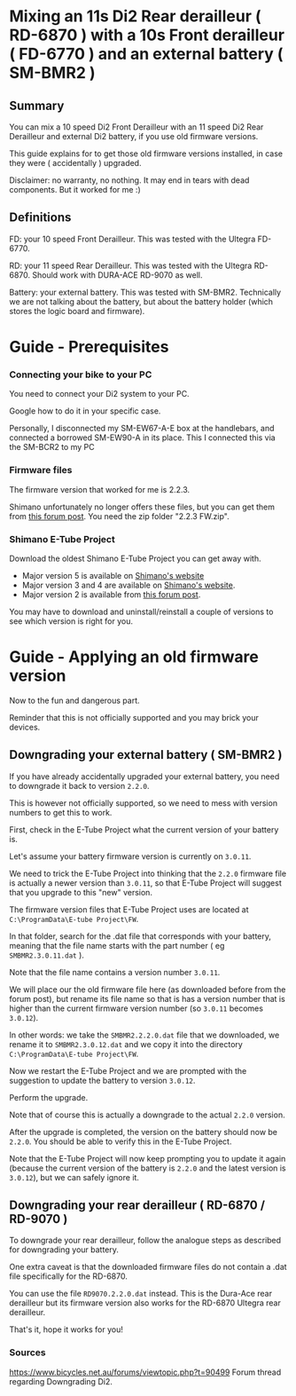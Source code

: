 # Mixing an 11s Di2 Rear derailleur ( RD-6870 ) with a 10s Front derailleur ( FD-6770 ) and an external battery ( SM-BMR2 )

## Summary
You can mix a 10 speed Di2 Front Derailleur with an 11 speed Di2 Rear Derailleur and external Di2 battery, if you use old firmware versions. 

This guide explains for to get those old firmware versions installed, in case they were ( accidentally ) upgraded.

Disclaimer: no warranty, no nothing. It may end in tears with dead components. But it worked for me :)


## Definitions
FD: your 10 speed Front Derailleur. This was tested with the Ultegra FD-6770.

RD: your 11 speed Rear Derailleur. This was tested with the Ultegra RD-6870. Should work with DURA-ACE RD-9070 as well.

Battery: your external battery. This was tested with SM-BMR2. Technically we are not talking about the battery, but about the battery holder (which stores the logic board and firmware).

# Guide - Prerequisites

### Connecting your bike to your PC
You need to connect your Di2 system to your PC. 

Google how to do it in your specific case.

Personally, I disconnected my SM-EW67-A-E box at the handlebars, and connected a borrowed SM-EW90-A in its place. This I connected this via the SM-BCR2 to my PC

### Firmware files
The firmware version that worked for me is 2.2.3. 

Shimano unfortunately no longer offers these files, but you can get them from [this forum post](https://www.bicycles.net.au/forums/viewtopic.php?p=1380200#p1380200). You need the zip folder "2.2.3 FW.zip".

### Shimano E-Tube Project
Download the oldest Shimano E-Tube Project you can get away with. 

* Major version 5 is available on [Shimano's website](https://bike.shimano.com/en-EU/e-tube/project.html)
* Major version 3 and 4 are available on [Shimano's website](https://bike.shimano.com/en-EU/e-tube/project/archive.html). 
* Major version 2 is available from [this forum post](https://www.bicycles.net.au/forums/viewtopic.php?p=1380200#p1380200).

You may have to download and uninstall/reinstall a couple of versions to see which version is right for you.

# Guide - Applying an old firmware version
Now to the fun and dangerous part.

Reminder that this is not officially supported and you may brick your devices.

## Downgrading your external battery ( SM-BMR2 )

If you have already accidentally upgraded your external battery, you need to downgrade it back to version `2.2.0`.

This is however not officially supported, so we need to mess with version numbers to get this to work.

First, check in the E-Tube Project what the current version of your battery is.

Let's assume your battery firmware version is currently on `3.0.11`.

We need to trick the E-Tube Project into thinking that the `2.2.0` firmware file is actually a newer version than `3.0.11`, so that E-Tube Project will suggest that you upgrade to this "new" version.

The firmware version files that E-Tube Project uses are located at `C:\ProgramData\E-tube Project\FW`.

In that folder, search for the .dat file that corresponds with your battery, meaning that the file name starts with the part number ( eg `SMBMR2.3.0.11.dat` ).

Note that the file name contains a version number `3.0.11`.

We will place our the old firmware file here (as downloaded before from the forum post), but rename its file name so that is has a version number that is higher than the current firmware version number (so `3.0.11` becomes `3.0.12`). 

In other words: we take the `SMBMR2.2.2.0.dat` file that we downloaded, we rename it to `SMBMR2.3.0.12.dat` and we copy it into the directory `C:\ProgramData\E-tube Project\FW`.

Now we restart the E-Tube Project and we are prompted with the suggestion to update the battery to version `3.0.12`.

Perform the upgrade. 

Note that of course this is actually a downgrade to the actual `2.2.0` version.

After the upgrade is completed, the version on the battery should now be `2.2.0`. You should be able to verify this in the E-Tube Project.

Note that the E-Tube Project will now keep prompting you to update it again (because the current version of the battery is `2.2.0` and the latest version is `3.0.12`), but we can safely ignore it.

## Downgrading your rear derailleur ( RD-6870 / RD-9070 )

To downgrade your rear derailleur, follow the analogue steps as described for downgrading your battery.

One extra caveat is that the downloaded firmware files do not contain a .dat file specifically for the RD-6870.

You can use the file `RD9070.2.2.0.dat` instead. This is the Dura-Ace rear derailleur but its firmware version also works for the RD-6870 Ultegra rear derailleur.





That's it, hope it works for you!

### Sources
https://www.bicycles.net.au/forums/viewtopic.php?t=90499 Forum thread regarding Downgrading Di2.
